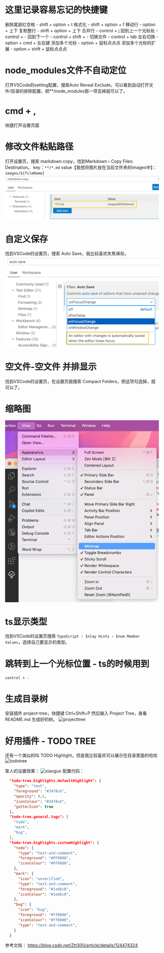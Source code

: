 # 这里记录容易忘记的快捷键
删除尾部红空格 - shift + option + t
格式化 - shift + option + f
移动行 - option + 上下
复制整行 - shift + option + 上下
合并行 - control + j
回到上一个光标处 - control + -
回到下一个 - control + shift + -
切换文件 - control + tab
左右切换 - option + cmd + 左右键
添加多个光标 - option + 鼠标点点点
添加多个光标的扩展 - option + shift + 鼠标点点点

# node_modules文件不自动定位
打开VSCode的setting配置，搜索Auto Reveal Exclude，可以看到自动打开文件/目录的排除配置，把**/node_modules那一项去掉就可以了。

# cmd + ,
快捷打开设置页面

# 修改文件粘贴路径
打开设置页，搜索 markdown.copy，找到Markdown › Copy Files: Destination。
key：```**/*.md```
value【我想将图片放在当前文件夹的images中】：```images/${fileName}```
![mdcopy](images/image.png)

# 自定义保存
找到VSCode的设置页，搜索 Auto Save，我比较喜欢失焦保存。
![autosave](images/image-1.png)

# 空文件-空文件 并排显示
找到VSCode的设置页，在设置页面搜索 Compact Folders，把这项勾选掉，就可以了。

# 缩略图
![suoluetu](images/image-4.png)

# ts显示类型
找到VSCode的设置页搜索 ```TypeScript › Inlay Hints › Enum Member Values```，选择自己要显示的类型。

# 跳转到上一个光标位置 - ts的时候用到
```control + -```

# 生成目录树
安装插件 project-tree，快捷键 Ctrl+Shift+P 然后输入 Project Tree，查看 README.md 生成好的树。
![projecttree](images/image-2.png)

# 好用插件 - TODO TREE
还有一个类似的叫 TODO Highlight，但是我比较喜欢可以展示在目录里面的哈哈
![todotree](images/image-3.png)

笨人的设置效果：
![xiaoguo](images/image-5.png)
配置代码：
```json
  "todo-tree.highlights.defaultHighlight": {
    "type": "text",
    "foreground": "#3478c6",
    "opacity": 0.5,
    "iconColour": "#3478c6",
    "gutterIcon": true
  },
  "todo-tree.general.tags": [
    "todo",
    "mark",
    "bug",
  ],
  "todo-tree.highlights.customHighlight": {
    "todo": {
      "type": "text-and-comment",
      "foreground": "#FF9800",
      "iconColour": "#FF9800",
    },
    "mark": {
      "icon": "unverified",
      "type": "text-and-comment",
      "foreground": "#1ed6c0",
      "iconColour": "#1ed6c0",
    },
    "bug": {
      "icon": "bug",
      "foreground": "#ff0000",
      "iconColour": "#ff0000",
      "type": "text-and-comment",
    }
  }
```
参考文档：
https://blog.csdn.net/Ztt300/article/details/124474324

